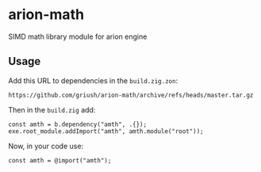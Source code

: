 # arion-math
SIMD math library module for arion engine

## Usage
Add this URL to dependencies in the `build.zig.zon`:

`https://github.com/griush/arion-math/archive/refs/heads/master.tar.gz`

Then in the `build.zig` add:
```zig
const amth = b.dependency("amth", .{});
exe.root_module.addImport("amth", amth.module("root"));
```
Now, in your code use:
```zig
const amth = @import("amth");
```
